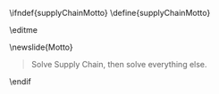 \ifndef{supplyChainMotto}
\define{supplyChainMotto}

\editme

\newslide{Motto}

> Solve Supply Chain, then solve everything else.

\endif

